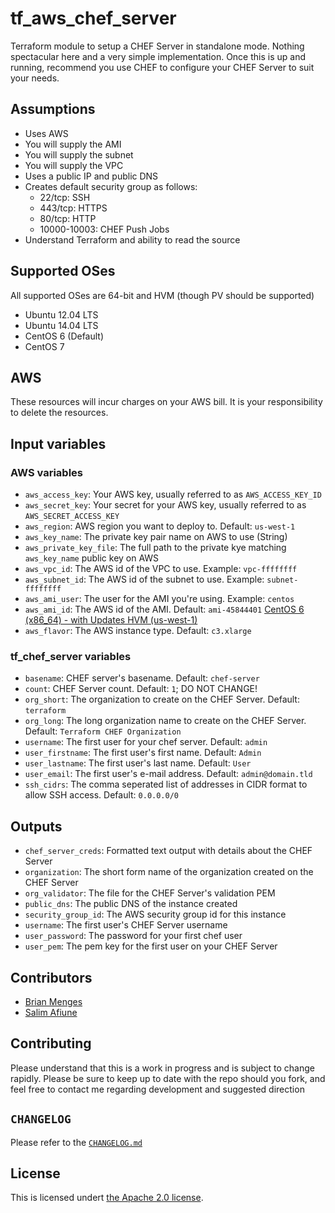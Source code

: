 # tf_aws_chef_server
Terraform module to setup a CHEF Server in standalone mode. Nothing spectacular here and a very simple implementation. Once this is up and running, recommend you use CHEF to configure your CHEF Server to suit your needs.

## Assumptions

* Uses AWS
* You will supply the AMI
* You will supply the subnet
* You will supply the VPC
* Uses a public IP and public DNS
* Creates default security group as follows:
  * 22/tcp: SSH
  * 443/tcp: HTTPS
  * 80/tcp: HTTP
  * 10000-10003: CHEF Push Jobs
* Understand Terraform and ability to read the source

## Supported OSes
All supported OSes are 64-bit and HVM (though PV should be supported)

* Ubuntu 12.04 LTS
* Ubuntu 14.04 LTS
* CentOS 6 (Default)
* CentOS 7

## AWS

These resources will incur charges on your AWS bill. It is your responsibility to delete the resources.

## Input variables

### AWS variables

* `aws_access_key`: Your AWS key, usually referred to as `AWS_ACCESS_KEY_ID`
* `aws_secret_key`: Your secret for your AWS key, usually referred to as `AWS_SECRET_ACCESS_KEY`
* `aws_region`: AWS region you want to deploy to. Default: `us-west-1`
* `aws_key_name`: The private key pair name on AWS to use (String)
* `aws_private_key_file`: The full path to the private kye matching `aws_key_name` public key on AWS
* `aws_vpc_id`: The AWS id of the VPC to use. Example: `vpc-ffffffff`
* `aws_subnet_id`: The AWS id of the subnet to use. Example: `subnet-ffffffff`
* `aws_ami_user`: The user for the AMI you're using. Example: `centos`
* `aws_ami_id`: The AWS id of the AMI. Default: `ami-45844401` [CentOS 6 (x86_64) - with Updates HVM (us-west-1)](https://aws.amazon.com/marketplace/pp/B00NQAYLWO)
* `aws_flavor`: The AWS instance type. Default: `c3.xlarge`

### tf_chef_server variables

* `basename`: CHEF server's basename. Default: `chef-server`
* `count`: CHEF Server count. Default: `1`; DO NOT CHANGE!
* `org_short`: The organization to create on the CHEF Server. Default: `terraform`
* `org_long`: The long organization name to create on the CHEF Server. Default: `Terraform CHEF Organization`
* `username`: The first user for your chef server. Default: `admin`
* `user_firstname`: The first user's first name. Default: `Admin`
* `user_lastname`: The first user's last name. Default: `User`
* `user_email`: The first user's e-mail address. Default: `admin@domain.tld`
* `ssh_cidrs`: The comma seperated list of addresses in CIDR format to allow SSH access. Default: `0.0.0.0/0`

## Outputs

* `chef_server_creds`: Formatted text output with details about the CHEF Server
* `organization`: The short form name of the organization created on the CHEF Server
* `org_validator`: The file for the CHEF Server's validation PEM
* `public_dns`: The public DNS of the instance created
* `security_group_id`: The AWS security group id for this instance
* `username`: The first user's CHEF Server username
* `user_password`: The password for your first chef user
* `user_pem`: The pem key for the first user on your CHEF Server

## Contributors

* [Brian Menges](https://github.com/mengesb)
* [Salim Afiune](https://github.com/afiune)

## Contributing

Please understand that this is a work in progress and is subject to change rapidly. Please be sure to keep up to date with the repo should you fork, and feel free to contact me regarding development and suggested direction

## `CHANGELOG`

Please refer to the [`CHANGELOG.md`](CHANGELOG.md)

## License

This is licensed undert [the Apache 2.0 license](https://www.apache.org/licenses/LICENSE-2.0).
